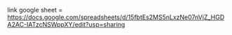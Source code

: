 link google sheet = https://docs.google.com/spreadsheets/d/15fbtEs2MS5nLxzNe07nVjZ_HGDA2AC-IATzcNSWppXY/edit?usp=sharing
